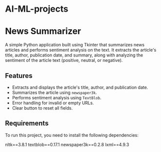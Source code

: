 # AI-ML-projects
# News Summarizer

A simple Python application built using Tkinter that summarizes news articles and performs sentiment analysis on the text. It extracts the article's title, author, publication date, and summary, along with analyzing the sentiment of the article text (positive, neutral, or negative).

## Features

- Extracts and displays the article's title, author, and publication date.
- Summarizes the article using `newspaper3k`.
- Performs sentiment analysis using `TextBlob`.
- Error handling for invalid or empty URLs.
- Clear button to reset all fields.

## Requirements

To run this project, you need to install the following dependencies:

nltk==3.8.1
textblob==0.17.1
newspaper3k==0.2.8
lxml==4.9.3
